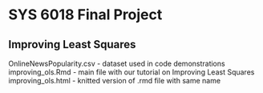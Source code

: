 # SYS 6018 Final Project 

## Improving Least Squares 

OnlineNewsPopularity.csv - dataset used in code demonstrations 
improving_ols.Rmd - main file with our tutorial on Improving Least Squares
improving_ols.html - knitted version of .rmd file with same name
